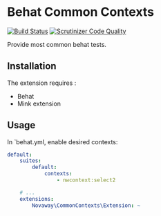 Behat Common Contexts
=====================

[![Build Status](https://travis-ci.org/novaway/BehatCommonContext.svg)](https://travis-ci.org/novaway/BehatCommonContext)
[![Scrutinizer Code Quality](https://scrutinizer-ci.com/g/novaway/BehatCommonContext/badges/quality-score.png?b=master)](https://scrutinizer-ci.com/g/novaway/BehatCommonContext/?branch=master)

Provide most common behat tests.

## Installation

The extension requires :

* Behat
* Mink extension

## Usage

In `behat.yml, enable desired contexts:

```yaml
default:
    suites:
        default:
            contexts:
                - nwcontext:select2

    # ...
    extensions:
        Novaway\CommonContexts\Extension: ~
```
